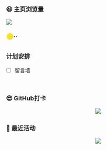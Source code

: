### 😆 主页浏览量

![](https://count.getloli.com/get/@halo233.github.readme)

<img src="https://raw.githubusercontent.com/Aniket965/Aniket965/master/pacman.svg?sanitize=true" width="30" height="30"> <h3>计划安排</h3>

- [ ] 留言墙
<br>

### 😎 GitHub打卡
<div align="center">
    <img  src="https://github-readme-streak-stats.herokuapp.com/?user=halo233" />
</div>

### 🥳 最近活动
<div align="center">
    <img src="https://activity-graph.herokuapp.com/graph?username=halo233&theme=xcode" />
</div>

